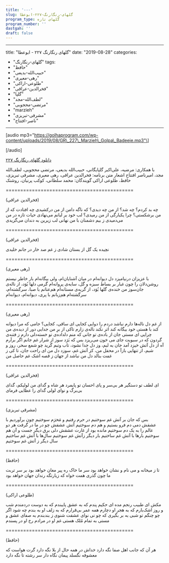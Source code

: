 ```yaml
---
title: '---'
slug: گلهای-رنگارنگ-۲۲۷-ابوعطا
program_type: گلهای تازه
program_number: ''
dastgah: ''
draft: false
---
```


---
title: "گلهای رنگارنگ ۲۲۷ - ابوعطا"
date: "2019-08-28"
categories: 
  - "گلهای-رنگارنگ"
tags: 
  - "حافظ"
  - "حبیب‌الله-بدیعی"
  - "رهی-معیری"
  - "طلوعی-اراکی"
  - "فخرالدین-عراقی"
  - "گلپا"
  - "لطف‌الله-مجد"
  - "مرتضی-محجوبی"
  - "marzieh"
  - "مشرقی-تبریزی"
  - "ناصر-افتتاح"
---

\[audio mp3="https://golhaprogram.com/wp-content/uploads/2019/08/GR\_227\_Marzieh\_Golpa\_Badeeie.mp3"\]

\[/audio\]

[دانلود گلهای رنگارنگ ۲۲۷](https://golhaprogram.com/wp-content/uploads/2019/08/GR_227_Marzieh_Golpa_Badeeie.mp3)

با همکاری: مرضیه، علی‌اکبر گلپایگانی، حبیب‌الله بدیعی، مرتضی محجوبی، لطف‌الله مجد، امیرناصر افتتاح اشعار متن برنامه: فخرالدین عراقی، رهی معیری، مشرقی تبریزی، حافظ، طلوعی اراکی گویندگان: محمد سلطانی، کوکب پرنیان، روشنک

\============================================

(فخرالدین عراقی)

چه بد کردم؟ چه شد؟ از من چه دیدی؟ که ناگه دامن از من درکشیدی چه افتادت که از من برشکستی؟ چرا یکبارگی از من رمیدی؟ لب خود بر لبانم می‌نهادی حیات تازه در من می‌دمیدی ز بیم دشمنان با من نهانی لب زیرین به دندان می‌گزیدی

\============================================

(فخرالدین عراقی)

نچيده يک گل از بستان شادی ز غم صد خار در جانم خليدی

\============================================

(رهی معیری)

با عزیزان درنیامیزد دل دیوانه‌ام در میان آشنایان‌ام، ولی بیگانه‌ام بار خاطر نیستم روشن‌دلان را چون غبار بر بساط سبزه و گل، سایه‌ی پروانه‌ام گرمی دلها بُوَد، از ناله‌ی جان‌سوز من خنده‌ی گلها بُوَد، از گریه‌ی مستانه‌ام هم‌عنانم با صبا، سرگشته‌ام، سرگشته‌ام هم‌زبانم با پری، دیوانه‌ام، دیوانه‌ام

\============================================

(رهی معیری)

از غم دل ناله‌ها دارم نباشد دردم را دوایی کجایی ای ساقی، کجایی؟ جامی که مرا دیوانه کند با هستی خود بیگانه کند اثر نکند ناله‌ی زارم تاکی از برِ من جدایی دور از دیده‌ی من چرایی ای مستی جان از باده‌ی تو جانی که منم دلداده‌ی تو خسته‌دلی دارم ز فتنه‌ی گردون که در سبویت جای می خون می‌ریزد بس که بَرَد سوز از شرار غم جانم اگر بر‌آرم آه از دل آتش خیزد آمد جان به لبم، وز دل جدا نشود، تاب وتبم گرید چو شمع سحر، روز و شبم، از تنهایی بازآ در محفل من، کز آتش غم، سوزد دل من ای راحت جان، تا کی ز غمت بنالد دل من نباشد از جهان ز قصه اشک غم حاصل من

\============================================

(فخرالدین عراقی)

ای لطف تو دستگیر هر بی‌سر و پای احسان تو پایمرد هر شاه و گدای من لولیکم، گدای بی‌برگ و نوای لولی گدای را عطایی فرمای

\============================================

(مشرقی تبریزی)

بس که جان بر آتش غم سوختیم در حرم رفتیم و مَحرَم سوختیم چون برآوردیم با عشقش دمی دم فرو بستیم و هم دم سوختیم آتش عشقش چو در ما در گرفت هر دو عالم را به یک دم سوختیم مانده بود از غارت عشقش دلی برق دیگر جست و آن هم سوختیم بارها با آتش غم ساختیم بار دیگر زآتش غم سوختیم سال‌ها با آتش غم ساختیم سال دیگر ز آتش غم سوختیم

\============================================

(حافظ)

تا ز میخانه و می نام و نشان خواهد بود سر ما خاک ره پیر مغان خواهد بود بر سر تربت ما چون گذری همت خواه که زیارتگه رندان جهان خواهد بود

\============================================

(طلوعی اراکی)

مکش ای طبیب رنجم مده ای حکیم پندم که به عشق پایبندم که به دوست دردمندم شب و روز اشک‌بارم که به هجر او دچارم همه عمر بی‌قرارم که به زلف او به بندم چه شود اگر چو چنگم تو شبی به بر بگیری که چو نی نوای عشقت شنوی ز بند‌بندم به صفای عشق و مستی به تمام مُلک هستی غم او در مرادم رخ او در پسندم

\============================================

(حافظ)

هر آن که جانب اهل صفا نگه دارد خداش در همه حال از بلا نگه دارد گرت هواست که معشوقه نگسلد پیمان نگاه دار سر رشته تا نگه دارد
